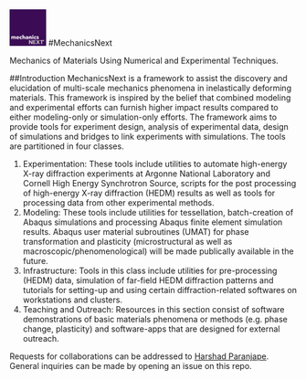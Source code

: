 <img src="https://github.com/MechanicsNext/MechanicsNext/blob/master/MeshnicsNext_Assets/mechanics_next_wordmark.png" width=64px>
#MechanicsNext

Mechanics of Materials Using Numerical and Experimental Techniques.

##Introduction
MechanicsNext is a framework to assist the discovery and elucidation of multi-scale mechanics phenomena in inelastically deforming materials. This framework is inspired by the belief that combined modeling and experimental efforts can furnish higher impact results compared to either modeling-only or simulation-only efforts. The framework aims to provide tools for experiment design, analysis of experimental data, design of simulations and bridges to link experiments with simulations. The tools are partitioned in four classes.

1. Experimentation: These tools include utilities to automate high-energy X-ray diffraction experiments at Argonne National Laboratory and Cornell High Energy Synchrotron Source, scripts for the post processing of high-energy X-ray diffraction (HEDM) results as well as tools for processing data from other experimental methods.
2. Modeling: These tools include utilities for tessellation, batch-creation of Abaqus simulations and processing Abaqus finite element simulation results. Abaqus user material subroutines (UMAT) for phase transformation and plasticity (microstructural as well as macroscopic/phenomenological) will be made publically available in the future.
3. Infrastructure: Tools in this class include utilities for pre-processing (HEDM) data, simulation of far-field HEDM diffraction patterns and tutorials for setting-up and using certain diffraction-related softwares on workstations and clusters.
4. Teaching and Outreach: Resources in this section consist of software demonstrations of basic materials phenomena or methods (e.g. phase change, plasticity) and software-apps that are designed for external outreach.

Requests for collaborations can be addressed to [Harshad Paranjape](mailto:contact@harshadparanjape.com). General inquiries can be made by opening an issue on this repo.
